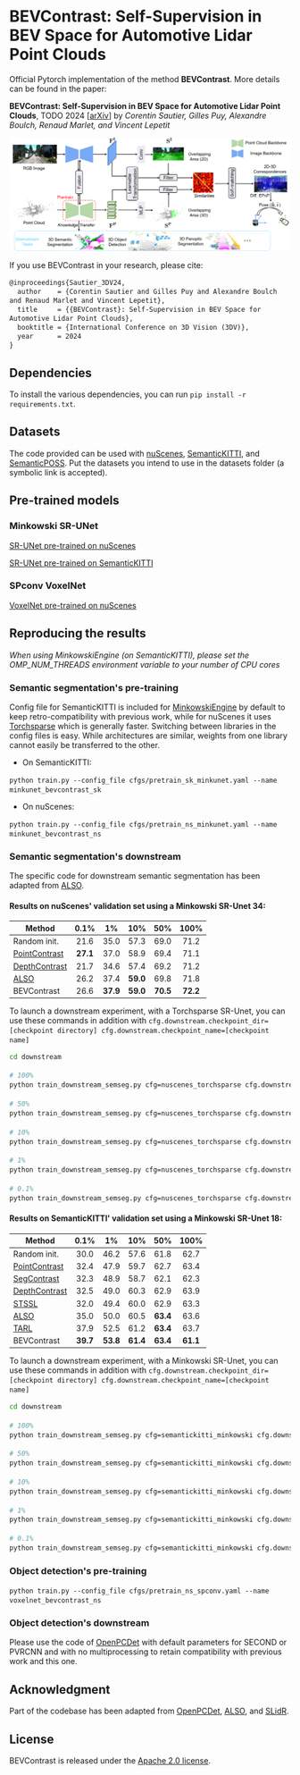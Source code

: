 # BEVContrast: Self-Supervision in BEV Space for Automotive Lidar Point Clouds

Official Pytorch implementation of the method **BEVContrast**. More details can be found in the paper:

**BEVContrast: Self-Supervision in BEV Space for Automotive Lidar Point Clouds**, TODO 2024 [[arXiv](TODO)]
by *Corentin Sautier, Gilles Puy, Alexandre Boulch, Renaud Marlet, and Vincent Lepetit*

![Overview of the method](./assets/method.png)

If you use BEVContrast in your research, please cite:
```
@inproceedings{Sautier_3DV24,
  author    = {Corentin Sautier and Gilles Puy and Alexandre Boulch and Renaud Marlet and Vincent Lepetit},
  title     = {{BEVContrast}: Self-Supervision in BEV Space for Automotive Lidar Point Clouds},
  booktitle = {International Conference on 3D Vision (3DV)},
  year      = 2024
}
```

## Dependencies

To install the various dependencies, you can run ```pip install -r requirements.txt```.


## Datasets

The code provided can be used with [nuScenes](https://www.nuscenes.org/lidar-segmentation), [SemanticKITTI](http://www.semantic-kitti.org/tasks.html#semseg), and [SemanticPOSS](http://www.poss.pku.edu.cn/semanticposs.html). Put the datasets you intend to use in the datasets folder (a symbolic link is accepted).

## Pre-trained models

### Minkowski SR-UNet
[SR-UNet pre-trained on nuScenes](https://github.com/valeoai/BEVContrast/releases/download/v1.0/minkunet_bevcontrast_ns.pt)

[SR-UNet pre-trained on SemanticKITTI](https://github.com/valeoai/BEVContrast/releases/download/v1.0/minkunet_bevcontrast_sk.pt)

### SPconv VoxelNet
[VoxelNet pre-trained on nuScenes](https://github.com/valeoai/BEVContrast/releases/download/v1.0/voxelnet_bevcontrast_ns.pt)

## Reproducing the results

*When using MinkowskiEngine (on SemanticKITTI), please set the OMP_NUM_THREADS environment variable to your number of CPU cores*

### Semantic segmentation's pre-training

Config file for SemanticKITTI is included for [MinkowskiEngine](https://github.com/NVIDIA/MinkowskiEngine) by default to keep retro-compatibility with previous work, while for nuScenes it uses [Torchsparse](https://github.com/mit-han-lab/torchsparse) which is generally faster. Switching between libraries in the config files is easy. While architectures are similar, weights from one library cannot easily be transferred to the other.

- On SemanticKITTI:

```python train.py --config_file cfgs/pretrain_sk_minkunet.yaml --name minkunet_bevcontrast_sk```

- On nuScenes:

```python train.py --config_file cfgs/pretrain_ns_minkunet.yaml --name minkunet_bevcontrast_ns```

### Semantic segmentation's downstream

The specific code for downstream semantic segmentation has been adapted from [ALSO](https://github.com/valeoai/ALSO).

#### Results on nuScenes' validation set using a Minkowski SR-Unet 34:
Method                                            | 0.1%   | 1%     | 10%    | 50%    | 100%
---                                               |:-:     |:-:     |:-:     |:-:     |:-:
Random init.                                      | 21.6   | 35.0   | 57.3   | 69.0   | 71.2
[PointContrast](https://arxiv.org/abs/2007.10985) |**27.1**| 37.0   | 58.9   | 69.4   | 71.1
[DepthContrast](https://arxiv.org/abs/2101.02691) | 21.7   | 34.6   | 57.4   | 69.2   | 71.2
[ALSO](https://arxiv.org/abs/2104.04687)          | 26.2   | 37.4   |**59.0**| 69.8   | 71.8
BEVContrast                                       | 26.6   |**37.9**|**59.0**|**70.5**|**72.2**

To launch a downstream experiment, with a Torchsparse SR-Unet, you can use these commands in addition with `cfg.downstream.checkpoint_dir=[checkpoint directory] cfg.downstream.checkpoint_name=[checkpoint name]`

```bash
cd downstream

# 100%
python train_downstream_semseg.py cfg=nuscenes_torchsparse cfg.downstream.max_epochs=30 cfg.downstream.val_interval=5 cfg.downstream.skip_ratio=1

# 50%
python train_downstream_semseg.py cfg=nuscenes_torchsparse cfg.downstream.max_epochs=50 cfg.downstream.val_interval=5 cfg.downstream.skip_ratio=2

# 10%
python train_downstream_semseg.py cfg=nuscenes_torchsparse cfg.downstream.max_epochs=100 cfg.downstream.val_interval=10 cfg.downstream.skip_ratio=10

# 1%
python train_downstream_semseg.py cfg=nuscenes_torchsparse cfg.downstream.max_epochs=500 cfg.downstream.val_interval=50 cfg.downstream.skip_ratio=100

# 0.1%
python train_downstream_semseg.py cfg=nuscenes_torchsparse cfg.downstream.max_epochs=1000 cfg.downstream.val_interval=100 cfg.downstream.skip_ratio=1000
```


#### Results on SemanticKITTI' validation set using a Minkowski SR-Unet 18:
Method                                                               | 0.1%   | 1%     | 10%    | 50%    | 100%
---                                                                  |:-:     |:-:     |:-:     |:-:     |:-:
Random init.                                                         | 30.0   | 46.2   | 57.6   | 61.8   | 62.7
[PointContrast](https://arxiv.org/abs/2007.10985)                    | 32.4   | 47.9   | 59.7   | 62.7   | 63.4
[SegContrast](http://www.ipb.uni-bonn.de/pdfs/nunes2022ral-icra.pdf) | 32.3   | 48.9   | 58.7   | 62.1   | 62.3
[DepthContrast](https://arxiv.org/abs/2101.02691)                    | 32.5   | 49.0   | 60.3   | 62.9   | 63.9
[STSSL](https://arxiv.org/abs/2303.16235)                            | 32.0   | 49.4   | 60.0   | 62.9   | 63.3
[ALSO](https://arxiv.org/abs/2104.04687)                             | 35.0   | 50.0   | 60.5   |**63.4**| 63.6
[TARL](http://www.ipb.uni-bonn.de/pdfs/nunes2023cvpr.pdf)            | 37.9   | 52.5   | 61.2   |**63.4**| 63.7
BEVContrast                                                          |**39.7**|**53.8**|**61.4**|**63.4**|**61.1**

To launch a downstream experiment, with a Minkowski SR-Unet, you can use these commands in addition with `cfg.downstream.checkpoint_dir=[checkpoint directory] cfg.downstream.checkpoint_name=[checkpoint name]`

```bash
cd downstream

# 100%
python train_downstream_semseg.py cfg=semantickitti_minkowski cfg.downstream.max_epochs=30 cfg.downstream.val_interval=5 cfg.downstream.skip_ratio=1

# 50%
python train_downstream_semseg.py cfg=semantickitti_minkowski cfg.downstream.max_epochs=50 cfg.downstream.val_interval=5 cfg.downstream.skip_ratio=2

# 10%
python train_downstream_semseg.py cfg=semantickitti_minkowski cfg.downstream.max_epochs=100 cfg.downstream.val_interval=10 cfg.downstream.skip_ratio=10

# 1%
python train_downstream_semseg.py cfg=semantickitti_minkowski cfg.downstream.max_epochs=500 cfg.downstream.val_interval=50 cfg.downstream.skip_ratio=100

# 0.1%
python train_downstream_semseg.py cfg=semantickitti_minkowski cfg.downstream.max_epochs=1000 cfg.downstream.val_interval=100 cfg.downstream.skip_ratio=1000
```

### Object detection's pre-training

```python train.py --config_file cfgs/pretrain_ns_spconv.yaml --name voxelnet_bevcontrast_ns```

### Object detection's downstream

Please use the code of [OpenPCDet](https://github.com/open-mmlab/OpenPCDet) with default parameters for SECOND or PVRCNN and with no multiprocessing to retain compatibility with previous work and this one.

## Acknowledgment

Part of the codebase has been adapted from [OpenPCDet](https://github.com/open-mmlab/OpenPCDet), [ALSO](https://github.com/valeoai/ALSO), and [SLidR](https://github.com/valeoai/SLidR).

## License
BEVContrast is released under the [Apache 2.0 license](./LICENSE).

